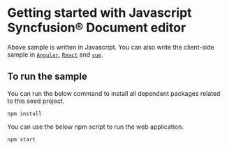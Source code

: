 # Getting started with Javascript Syncfusion&reg; Document editor

Above sample is written in Javascript. You can also write the client-side sample in  [`Angular`](https://github.com/SyncfusionExamples/View-and-edit-Word-document-in-Angular), [`React`](https://github.com/SyncfusionExamples/View-and-edit-Word-document-in-React) and [`vue`](https://github.com/SyncfusionExamples/View-and-edit-Word-document-in-Vue).

## To run the sample

You can run the below command to install all dependent packages related to this seed project.

```
npm install
```

You can use the below npm script to run the web application.

```
npm start
```
